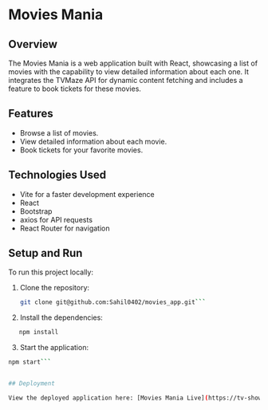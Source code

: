 # Movies Mania

## Overview

The Movies Mania is a web application built with React, showcasing a list of movies with the capability to view detailed information about each one. It integrates the TVMaze API for dynamic content fetching and includes a feature to book tickets for these movies.

## Features

- Browse a list of movies.
- View detailed information about each movie.
- Book tickets for your favorite movies.

## Technologies Used

- Vite for a faster development experience
- React
- Bootstrap
- axios for API requests
- React Router for navigation

## Setup and Run

To run this project locally:

1. Clone the repository:
   ```sh
   git clone git@github.com:Sahil0402/movies_app.git```

2. Install the dependencies:
```sh
   npm install
```
3. Start the application:
```sh
npm start```


## Deployment

View the deployed application here: [Movies Mania Live](https://tv-shows-6izi9vuv2-sahil0402.vercel.app/)

